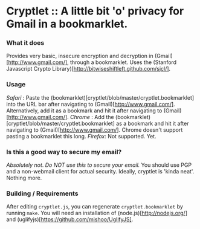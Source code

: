 # Cryptlet :: A little bit 'o' privacy for Gmail in a bookmarklet.

### What it does

Provides very basic, insecure encryption and decryption in (Gmail)[http://www.gmail.com/], through a bookmarklet.  Uses the (Stanford Javascript Crypto Library)[http://bitwiseshiftleft.github.com/sjcl/].

### Usage

*Safari* : Paste the (bookmarklet)[cryptlet/blob/master/cryptlet.bookmarklet] into the URL bar after navigating to (Gmail)[http://www.gmail.com/].  Alternatively, add it as a bookmark and hit it after navigating to (Gmail)[http://www.gmail.com/].
*Chrome* : Add the (bookmarklet)[cryptlet/blob/master/cryptlet.bookmarklet] as a bookmark and hit it after navigating to (Gmail)[http://www.gmail.com/].  Chrome doesn't support pasting a bookmarklet this long.
*Firefox*: Not supported. Yet.

### Is this a good way to secure my email?

_Absolutely not_.  *Do NOT use this to secure your email.*  You should use PGP and a non-webmail client for actual security.  Ideally, cryptlet is 'kinda neat'.  Nothing more.

### Building / Requirements

After editing `cryptlet.js`, you can regenerate `cryptlet.bookmarklet` by running `make`.  You will need an installation of (node.js)[http://nodejs.org/] and (uglifyjs)[https://github.com/mishoo/UglifyJS].